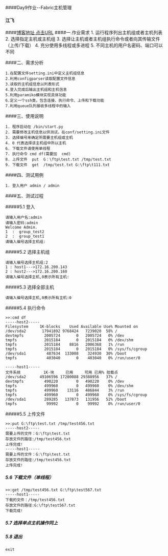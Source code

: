 ####Day9作业--Fabric主机管理
#### 江飞
####[博客地址,点击URL](http://www.cnblogs.com/bigberg/category/1097785.html)
####一.作业需求
    1. 运行程序列出主机组或者主机列表
    2. 选择指定主机或主机组
    3. 选择让主机或者主机组执行命令或者向其传输文件（上传/下载）
    4. 充分使用多线程或多进程
    5. 不同主机的用户名密码、端口可以不同
 
####二、需求分析

    1.在配置文件setting.ini中定义主机组信息
    2.利用configparser读取配置文件信息
    3.读取的主机组信息以列表形式
    4.登入完成后输出主机组和主机信息
    5.利用paramiko模块实现具体功能
    6.定义一个ssh类，包含连接、执行命令、上传和下载功能
    7.利用queue队列接收多线程中的输入
    
####三、使用说明

    1. 程序启动在 /bin/start.py
    2. 需要修改主机信息以供测试，在conf/setting.ini文件
    3. 选择编号来确定所需要主机组或主机
    4. 0 代表选择该主机组中所以主机
    6. 下载文件请使用单线程
    7. 执行命令 cmd df(需要加  cmd)
    8. 上传文件  put  G：\ftp\test.txt /tmp/test.txt
    9. 下载文件  get  /tmp/test.txt G:\ftp\t111.txt
    
####四、测试用例
    
    1. 登入用户 admin / admin

####五、测试过程

#####5.1 登入

    请输入用户名:admin
    请输入密码:admin
    Welcome Admin.
    1  :  group_test2
    2  :  group_test1
    请输入编号选择主机组:
    
#####5.2 选择主机组

    请输入编号选择主机组:2
    1 : host1--->172.16.200.143
    2 : host2--->172.16.200.160
    请输入编号选择主机,0表示所有主机:
    
#####5.3 选择全部主机
    
    请输入编号选择主机,0表示所有主机:0
    
#####5.4 执行命令

    >>:cmd df
    -----host2-----
    Filesystem     1K-blocks    Used Available Use% Mounted on
    /dev/sda2       17941892 9768424   7239020  58% /
    devtmpfs         2005724       0   2005724   0% /dev
    tmpfs            2015184       0   2015184   0% /dev/shm
    tmpfs            2015184    8816   2006368   1% /run
    tmpfs            2015184       0   2015184   0% /sys/fs/cgroup
    /dev/sda1         487634  133008    324930  30% /boot
    tmpfs             403040       0    403040   0% /run/user/0
    
    -----host1-----
    文件系统          1K-块     已用     可用 已用% 挂载点
    /dev/sda2      49106596 17200088 29388956   37% /
    devtmpfs         490220        0   490220    0% /dev
    tmpfs            499960        0   499960    0% /dev/shm
    tmpfs            499960    13116   486844    3% /run
    tmpfs            499960        0   499960    0% /sys/fs/cgroup
    /dev/sda1        289285   137873   131956   52% /boot
    tmpfs             99992        0    99992    0% /run/user/0
   
#####5.5 上传文件

    >>:put G:\ftp\test.txt /tmp/test456.txt
    -----host2-----
    需要上传的文件：G:\ftp\test.txt
    存放文件的路径:/tmp/test456.txt
    上传完成!
    -----host1-----
    需要上传的文件：G:\ftp\test.txt
    存放文件的路径:/tmp/test456.txt
    上传完成!
    
##### 5.6 下载文件（单线程）

    >>:get /tmp/test456.txt G:\ftp\test567.txt
    -----host1-----
    下载的文件：/tmp/test456.txt
    存放文件的路径:G:\ftp\test567.txt
    下载完成!
    
##### 5.7 选择单点主机操作同上

##### 5.8 退出
    
    exit